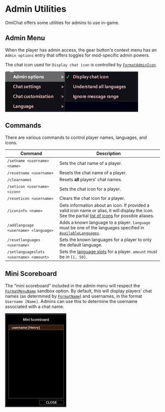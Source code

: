 # Admin Utilities

OmiChat offers some utilities for admins to use in-game.

## Admin Menu

When the player has admin access, the gear button's context menu has an `Admin options` entry that offers toggles for mod-specific admin powers.

The chat icon used for `Display chat icon` is controlled by [`FormatAdminIcon`](../sandbox-options/component-formats.md#formatadminicon).

![The in-game admin menu](../images/admin-menu.png)

## Commands

There are various commands to control player names, languages, and icons.

| Command | Description |
| ------- | ----------- |
| `/setname <username> <name>` | Sets the chat name of a player. |
| `/resetname <username>` | Resets the chat name of a player. |
| `/clearnames` | Resets **all** players' chat names. |
| `/seticon <username> <icon>` | Sets the chat icon for a player. |
| `/reseticon <username>` | Clears the chat icon for a player. |
| `/iconinfo <name>` | Gets information about an icon. If provided a valid icon name or alias, it will display the icon. See the partial [list of icons](https://projectzomboid.com/chat_colours.txt) for possible aliases. |
| `/addlanguage <username> <language>` | Adds a known language to a player. `language` must be one of the languages specified in [`AvailableLanguages`](../sandbox-options/languages.md#availablelanguages). |
| `/resetlanguages <username>` | Sets the known languages for a player to only the default language. |
| `/setlanguageslots <username> <amount>` | Sets the [language slots](../sandbox-options/languages.md#languageslots) for a player. `amount` must be in `[1, 50]`. |

## Mini Scoreboard

The “mini scoreboard” included in the admin menu will respect the [`FormatMenuName`](../sandbox-options/component-formats.md#formatmenuname) sandbox option.
By default, this will display players' chat names (as determined by [`FormatName`](../sandbox-options/component-formats.md#formatname)) and usernames, in the format `Username [Name]`.
Admins can use this to determine the username associated with a chat name.

![The mini scoreboard](../images/mini-scoreboard.png)
